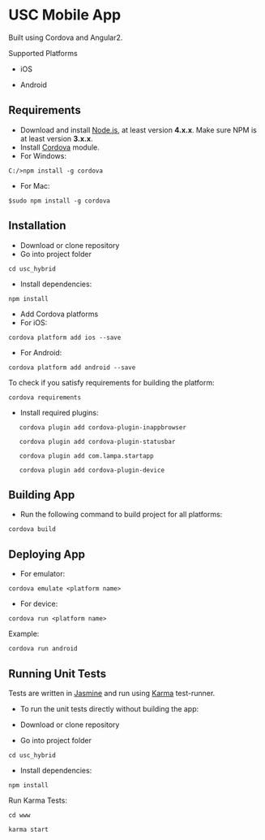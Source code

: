 # USC Mobile App

Built using Cordova and Angular2. 

Supported Platforms

* iOS

* Android

## Requirements

* Download and install <a href="https://nodejs.org/en/download/current/">Node.js</a>, at least version **4.x.x**. Make sure NPM is at least version **3.x.x**.
* Install <a href="https://cordova.apache.org">Cordova</a> module.
 * For Windows:
 ```
 C:/>npm install -g cordova
 ```
 * For Mac:
 ```
 $sudo npm install -g cordova
 ```

## Installation

* Download or clone repository
* Go into project folder
```
cd usc_hybrid
```
* Install dependencies:
```
npm install
```
* Add Cordova platforms
 * For iOS:
 ```
 cordova platform add ios --save
 ```
 * For Android:
 ```
 cordova platform add android --save
 ```
 To check if you satisfy requirements for building the platform:
 ```
 cordova requirements
 ```
* Install required plugins:
 ```
    cordova plugin add cordova-plugin-inappbrowser

    cordova plugin add cordova-plugin-statusbar

    cordova plugin add com.lampa.startapp
    
    cordova plugin add cordova-plugin-device
 ```

## Building App
* Run the following command to build project for all platforms:
 ```
 cordova build
 ```

## Deploying App
* For emulator:
```
cordova emulate <platform name>
```
* For device:
```
cordova run <platform name>
```
Example:
```
cordova run android
```

## Running Unit Tests
Tests are written in <a href="http://jasmine.github.io/1.3/introduction.html">Jasmine</a> and run using <a href="https://karma-runner.github.io/1.0/index.html">Karma</a> test-runner.

 * To run the unit tests directly without building the app:

  * Download or clone repository
  * Go into project folder
   ```
   cd usc_hybrid
   ```
  * Install dependencies:
   ```
   npm install
   ```

Run Karma Tests:
```
cd www
```
```
karma start
```


